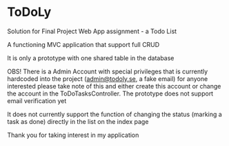 # ToDoLy

Solution for Final Project Web App assignment - a Todo List

A functioning MVC application that support full CRUD

It is only a prototype with one shared table in the database

OBS! There is a Admin Account with special privileges that is currently hardcoded into the project (admin@todoly.se, a fake email) for anyone interested please take note of this and either create this account or change the account in the ToDoTasksController. The prototype does not support email verification yet

It does not currently support the function of changing the status (marking a task as done) directly in the list on the index page


Thank you for taking interest in my application
